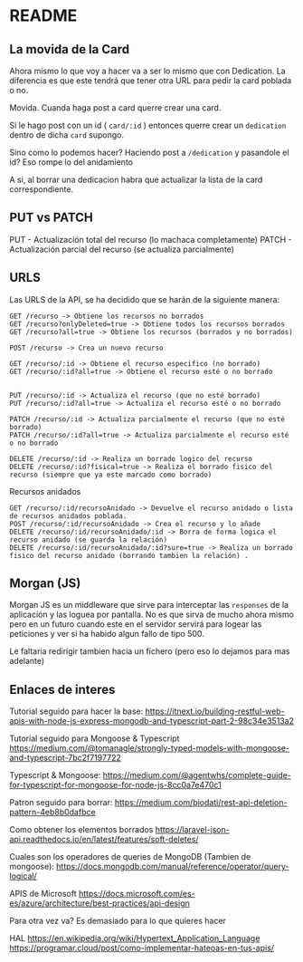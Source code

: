 # README

## La movida de la Card
Ahora mismo lo que voy a hacer va a ser lo mismo que con Dedication. La diferencia es que este tendrá que tener otra URL para pedir la card poblada o no.

Movida. Cuanda haga post a card querre crear una card. 

Si le hago post con un id ( ` card/:id ` ) entonces querre crear un ` dedication ` dentro de dicha ` card ` supongo. 

Sino como lo podemos hacer? Haciendo post a ` /dedication ` y pasandole el id? Eso rompe lo del anidamiento

A si, al borrar una dedicacion habra que actualizar la lista de la card correspondiente.

## PUT vs PATCH
PUT   - Actualización total del recurso (lo machaca completamente)
PATCH - Actualización parcial del recurso (se actualiza parcialmente)
## URLS




Las URLS de la API, se ha decidido que se harán de la siguiente manera:
```
GET /recurso -> Obtiene los recursos no borrados
GET /recurso?onlyDeleted=true -> Obtiene todos los recursos borrados
GET /recurso?all=true -> Obtiene los recursos (borrados y no borrados)

POST /recurso -> Crea un nuevo recurso
```
```
GET /recurso/:id -> Obtiene el recurso especifico (no borrado)
GET /recurso/:id?all=true -> Obtiene el recurso esté o no borrado


PUT /recurso/:id -> Actualiza el recurso (que no esté borrado)
PUT /recurso/:id?all=true -> Actualiza el recurso esté o no borrado

PATCH /recurso/:id -> Actualiza parcialmente el recurso (que no esté borrado)
PATCH /recurso/:id?all=true -> Actualiza parcialmente el recurso esté o no borrado

DELETE /recurso/:id -> Realiza un borrado logico del recurso 
DELETE /recurso/:id?fisical=true -> Realiza el borrado fisico del recurso (siempre que ya este marcado como borrado)
```

Recursos anidados
```
GET /recurso/:id/recursoAnidado -> Devuelve el recurso anidado o lista de recursos anidados poblada.
POST /recurso/:id/recursoAnidado -> Crea el recurso y lo añade
DELETE /recurso/:id/recursoAnidado/:id -> Borra de forma logica el recurso anidado (se guarda la relación)
DELETE /recurso/:id/recursoAnidado/:id?sure=true -> Realiza un borrado fisico del recurso anidado (borrando tambien la relación) .
```

## Morgan (JS)
Morgan JS es un middleware que sirve para interceptar las `responses` de la aplicación y las loguea por pantalla. No es que sirva de mucho ahora mismo pero en un futuro cuando este en el servidor servirá para logear las peticiones y ver si ha habido algun fallo de tipo 500.

Le faltaria redirigir tambien hacia un fichero (pero eso lo dejamos para mas adelante)

## Enlaces de interes
Tutorial seguido para hacer la base: 
https://itnext.io/building-restful-web-apis-with-node-js-express-mongodb-and-typescript-part-2-98c34e3513a2


Tutorial seguido para Mongoose & Typescript
https://medium.com/@tomanagle/strongly-typed-models-with-mongoose-and-typescript-7bc2f7197722

Typescript & Mongoose:
https://medium.com/@agentwhs/complete-guide-for-typescript-for-mongoose-for-node-js-8cc0a7e470c1

Patron seguido para borrar:
https://medium.com/biodati/rest-api-deletion-pattern-4eb8b0dafbce

Como obtener los elementos borrados
https://laravel-json-api.readthedocs.io/en/latest/features/soft-deletes/

Cuales son los operadores de queries de MongoDB (Tambien de mongoose):
https://docs.mongodb.com/manual/reference/operator/query-logical/

APIS de Microsoft
https://docs.microsoft.com/es-es/azure/architecture/best-practices/api-design



Para otra vez va? Es demasiado para lo que quieres hacer

HAL
https://en.wikipedia.org/wiki/Hypertext_Application_Language
https://programar.cloud/post/como-implementar-hateoas-en-tus-apis/